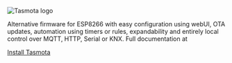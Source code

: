 ![Tasmota logo](https://raw.githubusercontent.com/arendst/Tasmota/development/tools/logo/TASMOTA_FullLogo_Vector.svg)

Alternative firmware for ESP8266 with easy configuration using webUI, OTA updates, automation using timers or rules, expandability and entirely local control over MQTT, HTTP, Serial or KNX. Full documentation at

<a href="https://arendst.github.io/Tasmota/" target='_blank'>Install Tasmota</a>
